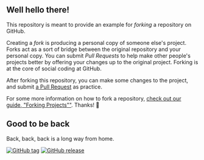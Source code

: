## Well hello there!

This repository is meant to provide an example for *forking* a repository on GitHub.

Creating a *fork* is producing a personal copy of someone else's project. Forks act as a sort of bridge between the original repository and your personal copy. You can submit *Pull Requests* to help make other people's projects better by offering your changes up to the original project. Forking is at the core of social coding at GitHub.

After forking this repository, you can make some changes to the project, and submit [a Pull Request](https://github.com/octocat/Spoon-Knife/pulls) as practice.

For some more information on how to fork a repository, [check out our guide, "Forking Projects""](http://guides.github.com/overviews/forking/). Thanks! :sparkling_heart:


## Good to be back
Back, back, back is a long way from home.


[![GitHub tag](https://img.shields.io/github/tag/expressjs/express.svg)](https://github.com/frklan/Spoon-Knife/tags)
[![GitHub release](https://img.shields.io/github/release/qubyte/rubidium.svg)](https://github.com/frklan/Spoon-Knife/releases)

